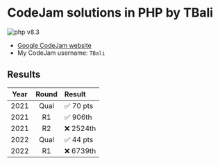 # CodeJam solutions in PHP by TBali

![php v8.3](https://shields.io/badge/php-8.3-blue?logo=php)

* [Google CodeJam website](https://codingcompetitions.withgoogle.com/codejam)
* My CodeJam username: `TBali`

## Results

|Year|Round | Result   |
|:--:|:----:|:---------|
|2021| Qual |✅ 70 pts |
|2021| R1   |✅ 906th  |
|2021| R2   |❌ 2524th |
|2022| Qual |✅ 44 pts |
|2022| R1   |❌ 6739th |
